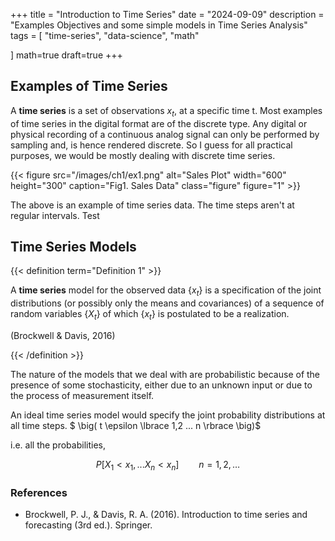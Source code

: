 +++
title = "Introduction to Time Series"
date = "2024-09-09"
description = "Examples Objectives and some simple models in Time Series Analysis"
tags = [
    "time-series",
    "data-science", "math"

]
math=true
draft=true
+++

## Examples of Time Series

A **time series** is a set of observations $x_t$, at a specific time t. Most examples of time series in the digital format are of the discrete type. Any digital or physical recording of a continuous analog signal can only be performed by sampling and, is hence rendered discrete. So I guess for all practical purposes, we would be mostly dealing with discrete time series. 



{{< figure src="/images/ch1/ex1.png" alt="Sales Plot" width="600" height="300" caption="Fig1. Sales Data" class="figure" figure="1"  >}}

The above is an example of time series data. The time steps aren't at regular intervals. Test



## Time Series Models
 
{{< definition term="Definition 1" >}}

A **time series** model for the observed data $\lbrace x_t \rbrace$ is a specification of the joint
distributions (or possibly only the means and covariances) of a sequence of random
variables $\lbrace X_t \rbrace$ of which $\lbrace x_t\rbrace$ is postulated to be a realization.

(Brockwell & Davis, 2016)

{{< /definition >}}

The nature of the models that we deal with are probabilistic because of the presence of some stochasticity, either due to an unknown input or due 
to the process of measurement itself. 

An ideal time series model would specify the joint probability distributions at all time steps. $ \big( t \epsilon  \lbrace 1,2 ... n \rbrace \big)$

i.e. all the probabilities,

$$
P[X_1 < x_1, ... X_n < x_n ]  \hspace{2em}   n = 1,2, \ldots
$$







### References

- Brockwell, P. J., & Davis, R. A. (2016). Introduction to time series and forecasting (3rd ed.). Springer.